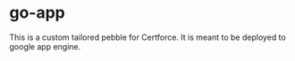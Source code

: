 # go-app

This is a custom tailored pebble for Certforce.
It is meant to be deployed to google app engine.
